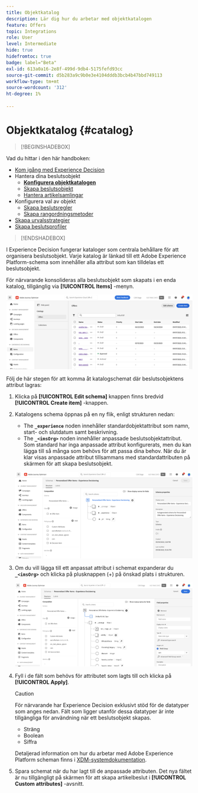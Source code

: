 ```yaml
---
title: Objektkatalog
description: Lär dig hur du arbetar med objektkatalogen
feature: Offers
topic: Integrations
role: User
level: Intermediate
hide: true
hidefromtoc: true
badge: label="Beta"
exl-id: 613a0a16-2e8f-499d-9db4-5175fefd93cc
source-git-commit: d5b283a9c9b0e3e4104dddb3bcb4b47bbd749113
workflow-type: tm+mt
source-wordcount: '312'
ht-degree: 1%

---
```


# Objektkatalog {#catalog}

>[!BEGINSHADEBOX]

Vad du hittar i den här handboken:

* [Kom igång med Experience Decision](gs-experience-decisioning.md)
* Hantera dina beslutsobjekt
   * **[Konfigurera objektkatalogen](catalogs.md)**
   * [Skapa beslutsobjekt](items.md)
   * [Hantera artikelsamlingar](collections.md)
* Konfigurera val av objekt
   * [Skapa beslutsregler](rules.md)
   * [Skapa rangordningsmetoder](ranking.md)
* [Skapa urvalsstrategier](selection-strategies.md)
* [Skapa beslutsprofiler](create-decision.md)

>[!ENDSHADEBOX]

I Experience Decision fungerar kataloger som centrala behållare för att organisera beslutsobjekt. Varje katalog är länkad till ett Adobe Experience Platform-schema som innehåller alla attribut som kan tilldelas ett beslutsobjekt.

För närvarande konsolideras alla beslutsobjekt som skapats i en enda katalog, tillgänglig via **[!UICONTROL Items]** -menyn.

![](assets/catalogs-list.png)

Följ de här stegen för att komma åt katalogschemat där beslutsobjektens attribut lagras:

1. Klicka på **[!UICONTROL Edit schema]** knappen finns bredvid **[!UICONTROL Create item]** -knappen.

1. Katalogens schema öppnas på en ny flik, enligt strukturen nedan:

   * The **`_experience`** noden innehåller standardobjektattribut som namn, start- och slutdatum samt beskrivning.
   * The **`_<imsOrg>`** noden innehåller anpassade beslutsobjektattribut. Som standard har inga anpassade attribut konfigurerats, men du kan lägga till så många som behövs för att passa dina behov. När du är klar visas anpassade attribut tillsammans med standardattributen på skärmen för att skapa beslutsobjekt.

   ![](assets/catalogs-schema.png)

1. Om du vill lägga till ett anpassat attribut i schemat expanderar du **`_<imsOrg>`** och klicka på plusknappen (+) på önskad plats i strukturen.

   ![](assets/catalogs-add.png)

1. Fyll i de fält som behövs för attributet som lagts till och klicka på **[!UICONTROL Apply]**.

   >[!CAUTION]
   >
   >För närvarande har Experience Decision exklusivt stöd för de datatyper som anges nedan. Fält som ligger utanför dessa datatyper är inte tillgängliga för användning när ett beslutsobjekt skapas.
   >* Sträng
   >* Boolean
   >* Siffra

   Detaljerad information om hur du arbetar med Adobe Experience Platform scheman finns i [XDM-systemdokumentation](https://experienceleague.adobe.com/docs/experience-platform/xdm/ui/overview.html).

1. Spara schemat när du har lagt till de anpassade attributen. Det nya fältet är nu tillgängligt på skärmen för att skapa artikelbeslut i **[!UICONTROL Custom attributes]** -avsnitt.
